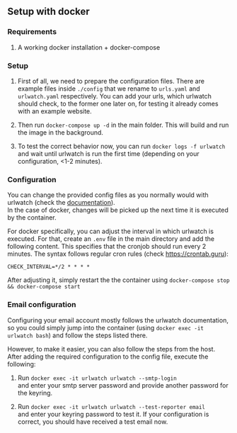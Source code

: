 ## Setup with docker

### Requirements

1. A working docker installation + docker-compose

### Setup

1. First of all, we need to prepare the configuration files.
   There are example files inside `./config` that we rename to `urls.yaml` and `urlwatch.yaml` respectively.
   You can add your urls, which urlwatch should check, to the former one later on, for testing it already comes with an example website.

2. Then run `docker-compose up -d` in the main folder. This will build and run the image in the background.

3. To test the correct behavior now, you can run `docker logs -f urlwatch` and wait until urlwatch is run the first time (depending on your configuration, <1-2 minutes).

### Configuration

You can change the provided config files as you normally would with urlwatch (check the [documentation](https://urlwatch.readthedocs.io/en/latest/)).  
In the case of docker, changes will be picked up the next time it is executed by the container.

For docker specifically, you can adjust the interval in which urlwatch is executed.
For that, create an `.env` file in the main directory and add the following content.
This specifies that the cronjob should run every 2 minutes. The syntax follows regular cron rules (check https://crontab.guru):

```
CHECK_INTERVAL=*/2 * * * *
```

After adjusting it, simply restart the the container using `docker-compose stop && docker-compose start`

### Email configuration

Configuring your email account mostly follows the urlwatch documentation,
so you could simply jump into the container (using `docker exec -it urlwatch bash`) and follow the steps listed there.

However, to make it easier, you can also follow the steps from the host.
After adding the required configuration to the config file, execute the following:

1. Run `docker exec -it urlwatch urlwatch --smtp-login`  
   and enter your smtp server password and provide another password for the keyring.

2. Run `docker exec -it urlwatch urlwatch --test-reporter email`  
   and enter your keyring password to test it. If your configuration is correct, you should have received a test email now.
